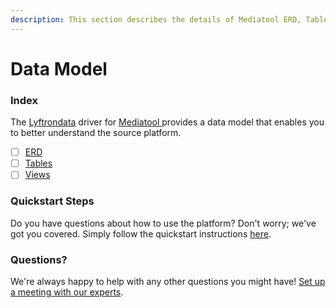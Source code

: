 ```yaml
---
description: This section describes the details of Mediatool ERD, Tables, and Views.
---
```


# Data Model

### Index

The  [Lyftrondata](https://www.lyftrondata.com/) driver for [Mediatool](https://www.lyftrondata.com/integration/mediatool/)[ ](https://www.lyftrondata.com/integration/mediatool/)provides a data model that enables you to better understand the source platform.

* [ ] [ERD](../../../marketing-analytics/mediatool/data-model/erd.md)
* [ ] [Tables](../../../marketing-analytics/mediatool/data-model/tables.md)
* [ ] [Views](../../../marketing-analytics/mediatool/data-model/views.md)

### Quickstart Steps

Do you have questions about how to use the platform? Don't worry; we've got you covered. Simply follow the quickstart instructions [here](../../../../quickstart-steps.md).

### Questions? <a href="#questions" id="questions"></a>

We're always happy to help with any other questions you might have! [Set up a meeting with our experts](https://www.lyftrondata.com/book-a-meeting/).

